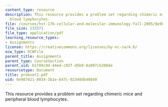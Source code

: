 ```yaml
---
content_type: resource
description: This resource provides a problem set regarding chimeric mice and peripheral
  blood lymphocytes.
file: /courses/hst-176-cellular-and-molecular-immunology-fall-2005/6e98742180343b1eb47c02340db40849_probset2.pdf
file_size: 133371
file_type: application/pdf
learning_resource_types:
- Assignments
license: https://creativecommons.org/licenses/by-nc-sa/4.0/
ocw_type: OCWFile
parent_title: Assignments
parent_type: CourseSection
parent_uid: b1f89c8d-44ed-c92f-d5b9-8a907cb388de
resourcetype: Document
title: probset2.pdf
uid: 6e987421-8034-3b1e-b47c-02340db40849
---
```

This resource provides a problem set regarding chimeric mice and peripheral blood lymphocytes.